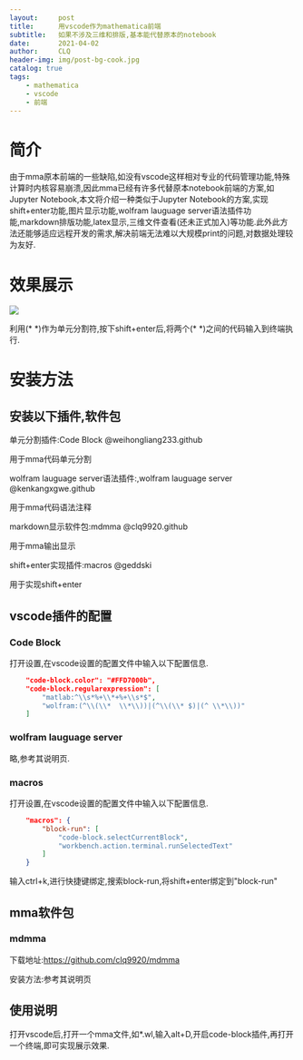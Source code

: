 ```yaml
---
layout:     post
title:      用vscode作为mathematica前端
subtitle:   如果不涉及三维和排版,基本能代替原本的notebook
date:       2021-04-02
author:     CLQ
header-img: img/post-bg-cook.jpg
catalog: true
tags:
    - mathematica
    - vscode
    - 前端
---
```


# 简介

由于mma原本前端的一些缺陷,如没有vscode这样相对专业的代码管理功能,特殊计算时内核容易崩溃,因此mma已经有许多代替原本notebook前端的方案,如Jupyter Notebook,本文将介绍一种类似于Jupyter Notebook的方案,实现shift+enter功能,图片显示功能,wolfram lauguage server语法插件功能,markdown排版功能,latex显示,三维文件查看(还未正式加入)等功能.此外此方法还能够适应远程开发的需求,解决前端无法难以大规模print的问题,对数据处理较为友好.

# 效果展示

![](https://clq9920.github.io/img/fig/Video_20210402133542.gif)

利用(* \*)作为单元分割符,按下shift+enter后,将两个(* \*)之间的代码输入到终端执行.

# 安装方法

## 安装以下插件,软件包

单元分割插件:Code Block @weihongliang233.github

用于mma代码单元分割

wolfram lauguage server语法插件:,wolfram lauguage server @kenkangxgwe.github

用于mma代码语法注释

markdown显示软件包:mdmma @clq9920.github

用于mma输出显示

shift+enter实现插件:macros @geddski

用于实现shift+enter

## vscode插件的配置

### Code Block

打开设置,在vscode设置的配置文件中输入以下配置信息.

```json
    "code-block.color": "#FFD7000b",
    "code-block.regularexpression": [
        "matlab:^\\s*%+\\*+%+\\s*$",
        "wolfram:(^\\(\\*  \\*\\))|(^\\(\\* $)|(^ \\*\\))"
    ]
```

### wolfram lauguage server

略,参考其说明页.

### macros

打开设置,在vscode设置的配置文件中输入以下配置信息.

```json
    "macros": {
        "block-run": [
            "code-block.selectCurrentBlock",
            "workbench.action.terminal.runSelectedText"
        ]
    }
```

输入ctrl+k,进行快捷键绑定,搜索block-run,将shift+enter绑定到"block-run"

## mma软件包

### mdmma

下载地址:https://github.com/clq9920/mdmma

安装方法:参考其说明页


## 使用说明

打开vscode后,打开一个mma文件,如*.wl,输入alt+D,开启code-block插件,再打开一个终端,即可实现展示效果.

